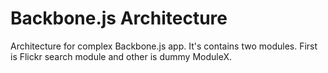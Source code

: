 Backbone.js Architecture
=============

Architecture for complex Backbone.js app. It's contains two modules.
First is Flickr search module and other is dummy ModuleX.
